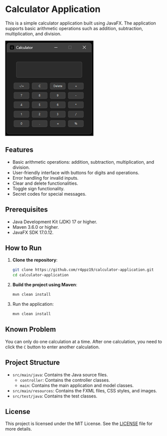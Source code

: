 # Calculator Application

This is a simple calculator application built using JavaFX. The application supports basic arithmetic operations such as addition, subtraction, multiplication, and division.

![Calculator Image](src/main/resources/image/Calculator.png)

## Features

- Basic arithmetic operations: addition, subtraction, multiplication, and division.
- User-friendly interface with buttons for digits and operations.
- Error handling for invalid inputs.
- Clear and delete functionalities.
- Toggle sign functionality.
- Secret codes for special messages.

## Prerequisites

- Java Development Kit (JDK) 17 or higher.
- Maven 3.6.0 or higher.
- JavaFX SDK 17.0.12.

## How to Run

1. **Clone the repository**:
   ```sh
   git clone https://github.com/r4ppz19/calculator-application.git
   cd calculator-application
2. **Build the project using Maven**:
   ```sh
   mvn clean install

3. Run the application:
   ```sh
   mvn clean install
   
## Known Problem

You can only do one calculation at a time. After one calculation, you need to click the `C` button to enter another calculation.
   
## Project Structure

- `src/main/java`: Contains the Java source files.
  - `controller`: Contains the controller classes.
  - `main`: Contains the main application and model classes.
- `src/main/resources`: Contains the FXML files, CSS styles, and images.
- `src/test/java`: Contains the test classes.

## License

This project is licensed under the MIT License. See the [LICENSE](LICENSE) file for more details.
